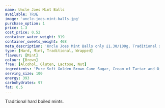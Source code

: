 ```yaml
---
name: Uncle Joes Mint Balls
available: TRUE
image: 'uncle-joes-mint-balls.jpg'
purchase_option: 1
price: 1.3
cost_price: 0.52
container_water_weight: 919
container_sweets_weight: 468
meta_description: 'Uncle Joes Mint Balls only £1.30/100g. Traditional sweets and more at Humbugs Confectionery Store. Specialists in satisfying your sweet tooth!'
type: [Hard, Mint, Traditional, Wrapped]
flavour: [Mint]
colour: [Brown]
free: [Alcohol, Gluten, Lactose, Nut]
ingredients: 'Pure Soft Golden Brown Cane Sugar, Cream of Tartar and Oil of Peppermint.'
serving_size: 100
energy: 393
carbohydrates: 97
fat: 0.5
---
```

Traditional hard boiled mints.